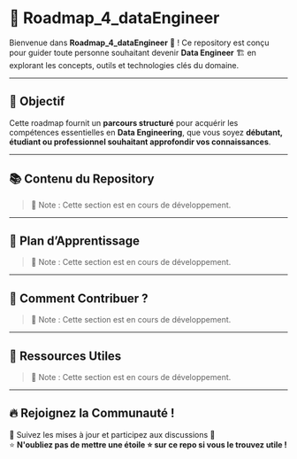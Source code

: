 # 🚀 Roadmap_4_dataEngineer

Bienvenue dans **Roadmap_4_dataEngineer** 🎯 ! Ce repository est conçu pour guider toute personne souhaitant devenir **Data Engineer** 🏗️ en explorant les concepts, outils et technologies clés du domaine.

---

## 📍 Objectif
Cette roadmap fournit un **parcours structuré** pour acquérir les compétences essentielles en **Data Engineering**, que vous soyez **débutant, étudiant ou professionnel souhaitant approfondir vos connaissances**.

---

## 📚 Contenu du Repository

> 🚀 Note : Cette section est en cours de développement. 
<!--  
🔹 **Concepts de base**  
- Bases de données SQL & NoSQL  
- Différences OLTP & OLAP  
- Modélisation des données (Data Warehouse vs Data Lake)  
- ETL vs ELT  

🔹 **Langages & Outils**  
- **Langages** : Python, SQL, Bash  
- **Outils Big Data** : Apache Spark, Hadoop, Hive  
- **Orchestration** : Apache Airflow, Prefect  
- **Conteneurisation** : Docker, Kubernetes  

🔹 **Cloud & Stockage**  
- AWS (S3, Glue, Redshift)  
- Azure (Data Factory, Synapse Analytics)  
- GCP (BigQuery, Dataflow)  
- Data Lakehouse & Delta Lake  

🔹 **Streaming & Temps réel**  
- Apache Kafka  
- Apache Flink  
- AWS Kinesis  

🔹 **Gouvernance & Sécurité**  
- Data Lineage & Catalog (Apache Atlas, OpenMetadata)  
- RGPD & Sécurité des données  
- Optimisation et Monitoring  
-->
---

## 🏁 Plan d’Apprentissage

> 🚀 Note : Cette section est en cours de développement. 

<!-- En cours de revision

### **📌 Étape 1 : Fondamentaux**
✅ Comprendre SQL et NoSQL  
✅ Découvrir ETL vs ELT  
✅ Apprendre Python et Bash  

### **📌 Étape 2 : Orchestration et Cloud**
✅ Manipuler Apache Airflow  
✅ Explorer AWS, Azure et GCP  
✅ Expérimenter Docker & Kubernetes  

### **📌 Étape 3 : Big Data & Streaming**
✅ Travailler avec Apache Spark et Kafka  
✅ Construire des pipelines de données  
✅ Optimiser la gestion des coûts et des performances  


 -->
---

## 🚀 Comment Contribuer ?

> 🚀 Note : Cette section est en cours de développement.

<!--
Nous encourageons la **participation active** ! Vous pouvez :  
✔️ Proposer des corrections et améliorations 🔧  
✔️ Ajouter des tutoriels et guides 📖  
✔️ Partager vos expériences et cas d’usage 📝  

📌 **Forkez ce repository**, créez une branche et soumettez une Pull Request !

-->

---

## 🎯 Ressources Utiles  

> 🚀 Note : Cette section est en cours de développement. 
<!-- 
📌 [Awesome Data Engineering](https://github.com/igorbarinov/awesome-data-engineering)  
📌 [Data Engineering on AWS](https://aws.amazon.com/big-data/)  
📌 [Data Engineering on Azure](https://learn.microsoft.com/en-us/azure/data-engineering/)  
📌 [Data Engineering sur GCP](https://cloud.google.com/solutions/data-lakes)  

-->
---

## 🔥 Rejoignez la Communauté !  
📢 Suivez les mises à jour et participez aux discussions 📩  
⭐ **N'oubliez pas de mettre une étoile ⭐ sur ce repo si vous le trouvez utile !**  


